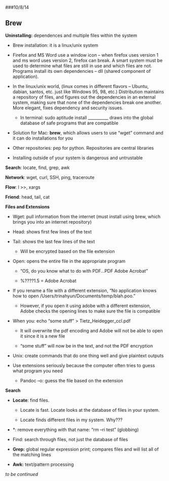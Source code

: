 ###10/8/14

## Brew


**Uninstalling:** dependences and multiple files within the system

-   Brew installation: it is a linux/unix system

-   Firefox and MS Word use a window icon – when firefox uses version 1
    and ms word uses version 2, firefox can break. A smart system must
    be used to determine what files are still in use and which files are
    not. Programs install its own dependencies – dll (shared component
    of application).

-   In the linux/unix world, (linux comes in different flavors – Ubuntu,
    dabian, santos, etc. just like Windows 95, 98, etc.) Distribution
    maintains a repository of files, and figures out the dependencies in
    an external system, making sure that none of the dependencies break
    one another. More elegant, fixes dependency and security issues.

    -   In terminal: sudo aptitude install \_\_\_\_\_\_\_\_\_\_ draws
        into the global database of safe programs that are compatible

-   Solution for Mac: **brew**, which allows users to use “wget” command and
    it can do installations for you

-   Other repositories: pep for python. Repositories are central
    libraries

-   Installing outside of your system is dangerous and untrustable

**Search**: locate, find, grep, awk

**Network**: wget, curl, SSH, ping, traceroute

**Flow**: l \>\>, xargs

**Friend**: head, tail, cat

**Files and Extensions**

-   Wget: pull information from the internet (must install using brew,
    which brings you into an internet repository)

-   Head: shows first few lines of the text

-   Tail: shows the last few lines of the text

    -   Will be encrypted based on the file extension

-   Open: opens the entire file in the appropriate program

    -   “OS, do you know what to do with PDF…PDF Adobe Acrobat”

    -   %????1.5 = Adobe Acrobat

-   If you rename a file with a different extension, “No application
    knows how to open /Users/trinahyun/Documents/temp/blah.poo.”

    -   However, if you open it using adobe with a different extension,
        Adobe checks the opening lines to make sure the file is
        compatible

-   When you: echo “some stuff” \> Tietz\_Heidegger\_ccl.pdf

    -   It will overwrite the pdf encoding and Adobe will not be able to
        open it since it is a new file

    -   “some stuff” will now be in the text, and not the PDF encryption

-   Unix: create commands that do one thing well and give plaintext
    outputs

-   Use extensions seriously because the computer often tries to guess
    what program you need

    -   Pandoc –o: guess the file based on the extension

**Search**

-   **Locate**: find files.

    -   Locate is fast. Locate looks at the database of files in your
        system.

    -   Locate finds different files in my system. Why???

-   \*: remove everything with that name: “rm –ri test” (globbing)

-   Find: search through files, not just the database of files

-   **Grep:** global regular expression print; compares files and will list all of the matching lines

-   **Awk:** text/pattern processing

*to be continued*
